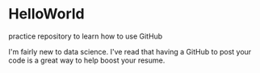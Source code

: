 # HelloWorld
practice repository to learn how to use GitHub

I'm fairly new to data science. I've read that having a GitHub to post your code is a great way to help boost your resume.
